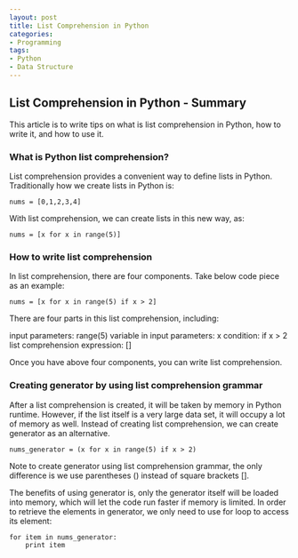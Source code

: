 ```yaml
---
layout: post
title: List Comprehension in Python
categories:
- Programming
tags:
- Python
- Data Structure
---
```


## List Comprehension in Python - Summary

This article is to write tips on what is list comprehension in Python, how to write it, and how to use it.

### What is Python list comprehension? 


List comprehension provides a convenient way to define lists in Python. Traditionally how we create lists in Python is: 

```
nums = [0,1,2,3,4]
```

With list comprehension, we can create lists in this new way, as:

```
nums = [x for x in range(5)]
```

### How to write list comprehension


In list comprehension, there are four components. Take below code piece as an example:

```
nums = [x for x in range(5) if x > 2]
```

There are four parts in this list comprehension, including:

input parameters: range(5)
variable in input parameters: x
condition: if x > 2
list comprehension expression: []

Once you have above four components, you can write list comprehension. 

### Creating generator by using list comprehension grammar


After a list comprehension is created, it will be taken by memory in Python runtime. However, if the list itself is a very large data set, it will occupy a lot of memory as well. Instead of creating list comprehension, we can create generator as an alternative. 

```
nums_generator = (x for x in range(5) if x > 2)
```

Note to create generator using list comprehension grammar, the only difference is we use parentheses () instead of square brackets [].

The benefits of using generator is, only the generator itself will be loaded into memory, which will let the code run faster if memory is limited. In order to retrieve the elements in generator, we only need to use for loop to access its element:

```
for item in nums_generator:
	print item
```








